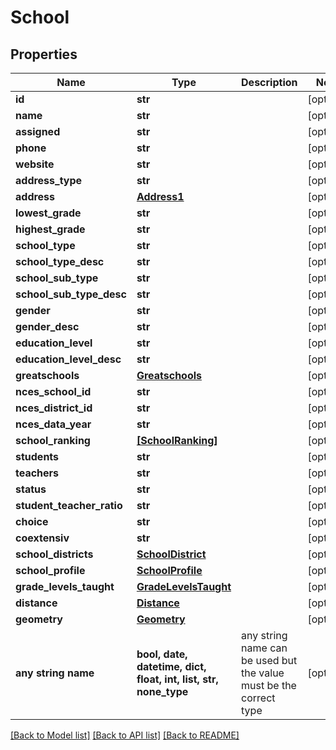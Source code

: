 # School


## Properties
Name | Type | Description | Notes
------------ | ------------- | ------------- | -------------
**id** | **str** |  | [optional] 
**name** | **str** |  | [optional] 
**assigned** | **str** |  | [optional] 
**phone** | **str** |  | [optional] 
**website** | **str** |  | [optional] 
**address_type** | **str** |  | [optional] 
**address** | [**Address1**](Address1.md) |  | [optional] 
**lowest_grade** | **str** |  | [optional] 
**highest_grade** | **str** |  | [optional] 
**school_type** | **str** |  | [optional] 
**school_type_desc** | **str** |  | [optional] 
**school_sub_type** | **str** |  | [optional] 
**school_sub_type_desc** | **str** |  | [optional] 
**gender** | **str** |  | [optional] 
**gender_desc** | **str** |  | [optional] 
**education_level** | **str** |  | [optional] 
**education_level_desc** | **str** |  | [optional] 
**greatschools** | [**Greatschools**](Greatschools.md) |  | [optional] 
**nces_school_id** | **str** |  | [optional] 
**nces_district_id** | **str** |  | [optional] 
**nces_data_year** | **str** |  | [optional] 
**school_ranking** | [**[SchoolRanking]**](SchoolRanking.md) |  | [optional] 
**students** | **str** |  | [optional] 
**teachers** | **str** |  | [optional] 
**status** | **str** |  | [optional] 
**student_teacher_ratio** | **str** |  | [optional] 
**choice** | **str** |  | [optional] 
**coextensiv** | **str** |  | [optional] 
**school_districts** | [**SchoolDistrict**](SchoolDistrict.md) |  | [optional] 
**school_profile** | [**SchoolProfile**](SchoolProfile.md) |  | [optional] 
**grade_levels_taught** | [**GradeLevelsTaught**](GradeLevelsTaught.md) |  | [optional] 
**distance** | [**Distance**](Distance.md) |  | [optional] 
**geometry** | [**Geometry**](Geometry.md) |  | [optional] 
**any string name** | **bool, date, datetime, dict, float, int, list, str, none_type** | any string name can be used but the value must be the correct type | [optional]

[[Back to Model list]](../README.md#documentation-for-models) [[Back to API list]](../README.md#documentation-for-api-endpoints) [[Back to README]](../README.md)


